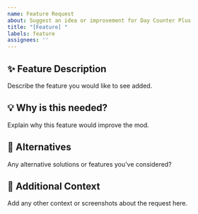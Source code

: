 ```yaml
---
name: Feature Request
about: Suggest an idea or improvement for Day Counter Plus
title: "[Feature] "
labels: feature
assignees: ''
---
```


## ✨ Feature Description
Describe the feature you would like to see added.

## 💡 Why is this needed?
Explain why this feature would improve the mod.

## 🔧 Alternatives
Any alternative solutions or features you’ve considered?

## 📸 Additional Context
Add any other context or screenshots about the request here.
